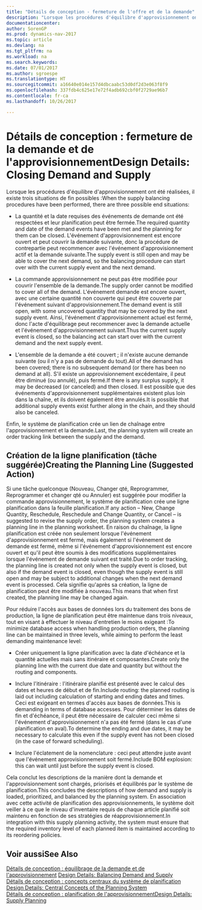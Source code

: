 ```yaml
---
title: "Détails de conception - fermeture de l'offre et de la demande"
description: "Lorsque les procédures d'équilibre d'approvisionnement ont été réalisées, il existe trois situations de fin possibles."
documentationcenter: 
author: SorenGP
ms.prod: dynamics-nav-2017
ms.topic: article
ms.devlang: na
ms.tgt_pltfrm: na
ms.workload: na
ms.search.keywords: 
ms.date: 07/01/2017
ms.author: sgroespe
ms.translationtype: HT
ms.sourcegitcommit: a16640e014e157d4dbcaabc53d0df2d3e063f8f9
ms.openlocfilehash: 337fdb4c625e17e72f4adb692cbf0f2729ae96b7
ms.contentlocale: fr-ca
ms.lasthandoff: 10/26/2017

---
```

# <a name="design-details-closing-demand-and-supply"></a><span data-ttu-id="c9b16-103">Détails de conception : fermeture de la demande et de l'approvisionnement</span><span class="sxs-lookup"><span data-stu-id="c9b16-103">Design Details: Closing Demand and Supply</span></span>
<span data-ttu-id="c9b16-104">Lorsque les procédures d'équilibre d'approvisionnement ont été réalisées, il existe trois situations de fin possibles :</span><span class="sxs-lookup"><span data-stu-id="c9b16-104">When the supply balancing procedures have been performed, there are three possible end situations:</span></span>  

-   <span data-ttu-id="c9b16-105">La quantité et la date requises des événements de demande ont été respectées et leur planification peut être fermée.</span><span class="sxs-lookup"><span data-stu-id="c9b16-105">The required quantity and date of the demand events have been met and the planning for them can be closed.</span></span> <span data-ttu-id="c9b16-106">L'événement d'approvisionnement est encore ouvert et peut couvrir la demande suivante, donc la procédure de contrepartie peut recommencer avec l'événement d'approvisionnement actif et la demande suivante.</span><span class="sxs-lookup"><span data-stu-id="c9b16-106">The supply event is still open and may be able to cover the next demand, so the balancing procedure can start over with the current supply event and the next demand.</span></span>  

-   <span data-ttu-id="c9b16-107">La commande approvisionnement ne peut pas être modifiée pour couvrir l'ensemble de la demande.</span><span class="sxs-lookup"><span data-stu-id="c9b16-107">The supply order cannot be modified to cover all of the demand.</span></span> <span data-ttu-id="c9b16-108">L'événement demande est encore ouvert, avec une certaine quantité non couverte qui peut être couverte par l'événement suivant d'approvisionnement.</span><span class="sxs-lookup"><span data-stu-id="c9b16-108">The demand event is still open, with some uncovered quantity that may be covered by the next supply event.</span></span> <span data-ttu-id="c9b16-109">Ainsi, l'événement d'approvisionnement actuel est fermé, donc l'acte d'équilibrage peut recommencer avec la demande actuelle et l'événement d'approvisionnement suivant.</span><span class="sxs-lookup"><span data-stu-id="c9b16-109">Thus the current supply event is closed, so the balancing act can start over with the current demand and the next supply event.</span></span>  

-   <span data-ttu-id="c9b16-110">L'ensemble de la demande a été couvert ; il n'existe aucune demande suivante (ou il n'y a pas de demande du tout).</span><span class="sxs-lookup"><span data-stu-id="c9b16-110">All of the demand has been covered; there is no subsequent demand (or there has been no demand at all).</span></span> <span data-ttu-id="c9b16-111">S'il existe un approvisionnement excédentaire, il peut être diminué (ou annulé), puis fermé.</span><span class="sxs-lookup"><span data-stu-id="c9b16-111">If there is any surplus supply, it may be decreased (or canceled) and then closed.</span></span> <span data-ttu-id="c9b16-112">Il est possible que des événements d'approvisionnement supplémentaires existent plus loin dans la chaîne, et ils doivent également être annulés.</span><span class="sxs-lookup"><span data-stu-id="c9b16-112">It is possible that additional supply events exist further along in the chain, and they should also be canceled.</span></span>  

 <span data-ttu-id="c9b16-113">Enfin, le système de planification crée un lien de chaînage entre l'approvisionnement et la demande.</span><span class="sxs-lookup"><span data-stu-id="c9b16-113">Last, the planning system will create an order tracking link between the supply and the demand.</span></span>  

## <a name="creating-the-planning-line-suggested-action"></a><span data-ttu-id="c9b16-114">Création de la ligne planification (tâche suggérée)</span><span class="sxs-lookup"><span data-stu-id="c9b16-114">Creating the Planning Line (Suggested Action)</span></span>  
 <span data-ttu-id="c9b16-115">Si une tâche quelconque (Nouveau, Changer qté, Reprogrammer, Reprogrammer et changer qté ou Annuler) est suggérée pour modifier la commande approvisionnement, le système de planification crée une ligne planification dans la feuille planification.</span><span class="sxs-lookup"><span data-stu-id="c9b16-115">If any action – New, Change Quantity, Reschedule, Reschedule and Change Quantity, or Cancel – is suggested to revise the supply order, the planning system creates a planning line in the planning worksheet.</span></span> <span data-ttu-id="c9b16-116">En raison du chaînage, la ligne planification est créée non seulement lorsque l'événement d'approvisionnement est fermé, mais également si l'événement de demande est fermé, même si l'événement d'approvisionnement est encore ouvert et qu'il peut être soumis à des modifications supplémentaires lorsque l'événement de demande suivant est traité.</span><span class="sxs-lookup"><span data-stu-id="c9b16-116">Due to order tracking, the planning line is created not only when the supply event is closed, but also if the demand event is closed, even though the supply event is still open and may be subject to additional changes when the next demand event is processed.</span></span> <span data-ttu-id="c9b16-117">Cela signifie qu'après sa création, la ligne de planification peut être modifiée à nouveau.</span><span class="sxs-lookup"><span data-stu-id="c9b16-117">This means that when first created, the planning line may be changed again.</span></span>  

 <span data-ttu-id="c9b16-118">Pour réduire l'accès aux bases de données lors du traitement des bons de production, la ligne de planification peut être maintenue dans trois niveaux, tout en visant à effectuer le niveau d'entretien le moins exigeant :</span><span class="sxs-lookup"><span data-stu-id="c9b16-118">To minimize database access when handling production orders, the planning line can be maintained in three levels, while aiming to perform the least demanding maintenance level:</span></span>  

-   <span data-ttu-id="c9b16-119">Créer uniquement la ligne planification avec la date d'échéance et la quantité actuelles mais sans itinéraire et composantes.</span><span class="sxs-lookup"><span data-stu-id="c9b16-119">Create only the planning line with the current due date and quantity but without the routing and components.</span></span>  

-   <span data-ttu-id="c9b16-120">Inclure l'itinéraire : l'itinéraire planifié est présenté avec le calcul des dates et heures de début et de fin.</span><span class="sxs-lookup"><span data-stu-id="c9b16-120">Include routing: the planned routing is laid out including calculation of starting and ending dates and times.</span></span> <span data-ttu-id="c9b16-121">Ceci est exigeant en termes d'accès aux bases de données.</span><span class="sxs-lookup"><span data-stu-id="c9b16-121">This is demanding in terms of database accesses.</span></span> <span data-ttu-id="c9b16-122">Pour déterminer les dates de fin et d'échéance, il peut être nécessaire de calculer ceci même si l'événement d'approvisionnement n'a pas été fermé (dans le cas d'une planification en aval).</span><span class="sxs-lookup"><span data-stu-id="c9b16-122">To determine the ending and due dates, it may be necessary to calculate this even if the supply event has not been closed (in the case of forward scheduling).</span></span>  

-   <span data-ttu-id="c9b16-123">Inclure l'éclatement de la nomenclature : ceci peut attendre juste avant que l'événement approvisionnement soit fermé.</span><span class="sxs-lookup"><span data-stu-id="c9b16-123">Include BOM explosion: this can wait until just before the supply event is closed.</span></span>  

 <span data-ttu-id="c9b16-124">Cela conclut les descriptions de la manière dont la demande et l'approvisionnement sont chargés, priorisés et équilibrés par le système de planification.</span><span class="sxs-lookup"><span data-stu-id="c9b16-124">This concludes the descriptions of how demand and supply is loaded, prioritized, and balanced by the planning system.</span></span> <span data-ttu-id="c9b16-125">En association avec cette activité de planification des approvisionnements, le système doit veiller à ce que le niveau d'inventaire requis de chaque article planifié soit maintenu en fonction de ses stratégies de réapprovisionnement.</span><span class="sxs-lookup"><span data-stu-id="c9b16-125">In integration with this supply planning activity, the system must ensure that the required inventory level of each planned item is maintained according to its reordering policies.</span></span>  

## <a name="see-also"></a><span data-ttu-id="c9b16-126">Voir aussi</span><span class="sxs-lookup"><span data-stu-id="c9b16-126">See Also</span></span>  
 <span data-ttu-id="c9b16-127">[Détails de conception : équilibrage de la demande et de l'approvisionnement](design-details-balancing-demand-and-supply.md) </span><span class="sxs-lookup"><span data-stu-id="c9b16-127">[Design Details: Balancing Demand and Supply](design-details-balancing-demand-and-supply.md) </span></span>  
 <span data-ttu-id="c9b16-128">[Détails de conception : concepts centraux du système de planification](design-details-central-concepts-of-the-planning-system.md) </span><span class="sxs-lookup"><span data-stu-id="c9b16-128">[Design Details: Central Concepts of the Planning System](design-details-central-concepts-of-the-planning-system.md) </span></span>  
 [<span data-ttu-id="c9b16-129">Détails de conception : planification de l'approvisionnement</span><span class="sxs-lookup"><span data-stu-id="c9b16-129">Design Details: Supply Planning</span></span>](design-details-supply-planning.md)

